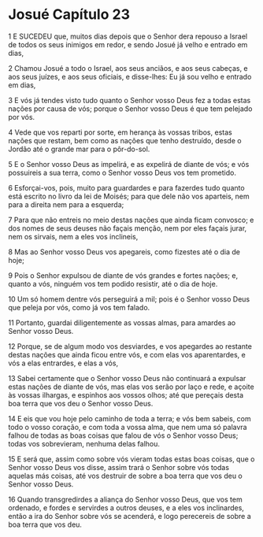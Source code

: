 # Josué Capítulo 23

1	E SUCEDEU que, muitos dias depois que o Senhor dera repouso a Israel de todos os seus inimigos em redor, e sendo Josué já velho e entrado em dias,

2	Chamou Josué a todo o Israel, aos seus anciãos, e aos seus cabeças, e aos seus juízes, e aos seus oficiais, e disse-lhes: Eu já sou velho e entrado em dias,

3	E vós já tendes visto tudo quanto o Senhor vosso Deus fez a todas estas nações por causa de vós; porque o Senhor vosso Deus é que tem pelejado por vós.

4	Vede que vos reparti por sorte, em herança às vossas tribos, estas nações que restam, bem como as nações que tenho destruído, desde o Jordão até o grande mar para o pôr-do-sol.

5	E o Senhor vosso Deus as impelirá, e as expelirá de diante de vós; e vós possuireis a sua terra, como o Senhor vosso Deus vos tem prometido.

6	Esforçai-vos, pois, muito para guardardes e para fazerdes tudo quanto está escrito no livro da lei de Moisés; para que dele não vos aparteis, nem para a direita nem para a esquerda;

7	Para que não entreis no meio destas nações que ainda ficam convosco; e dos nomes de seus deuses não façais menção, nem por eles façais jurar, nem os sirvais, nem a eles vos inclineis,

8	Mas ao Senhor vosso Deus vos apegareis, como fizestes até o dia de hoje;

9	Pois o Senhor expulsou de diante de vós grandes e fortes nações; e, quanto a vós, ninguém vos tem podido resistir, até o dia de hoje.

10	Um só homem dentre vós perseguirá a mil; pois é o Senhor vosso Deus que peleja por vós, como já vos tem falado.

11	Portanto, guardai diligentemente as vossas almas, para amardes ao Senhor vosso Deus.

12	Porque, se de algum modo vos desviardes, e vos apegardes ao restante destas nações que ainda ficou entre vós, e com elas vos aparentardes, e vós a elas entrardes, e elas a vós,

13	Sabei certamente que o Senhor vosso Deus não continuará a expulsar estas nações de diante de vós, mas elas vos serão por laço e rede, e açoite às vossas ilhargas, e espinhos aos vossos olhos; até que pereçais desta boa terra que vos deu o Senhor vosso Deus.

14	E eis que vou hoje pelo caminho de toda a terra; e vós bem sabeis, com todo o vosso coração, e com toda a vossa alma, que nem uma só palavra falhou de todas as boas coisas que falou de vós o Senhor vosso Deus; todas vos sobrevieram, nenhuma delas falhou.

15	E será que, assim como sobre vós vieram todas estas boas coisas, que o Senhor vosso Deus vos disse, assim trará o Senhor sobre vós todas aquelas más coisas, até vos destruir de sobre a boa terra que vos deu o Senhor vosso Deus.

16	Quando transgredirdes a aliança do Senhor vosso Deus, que vos tem ordenado, e fordes e servirdes a outros deuses, e a eles vos inclinardes, então a ira do Senhor sobre vós se acenderá, e logo perecereis de sobre a boa terra que vos deu.

